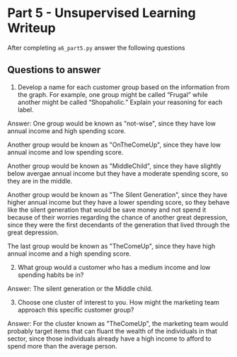 # Part 5 - Unsupervised Learning Writeup

After completing `a6_part5.py` answer the following questions

## Questions to answer

1. Develop a name for each customer group based on the information from the graph. For example, one group might be called “Frugal” while another might be called “Shopaholic.” Explain your reasoning for each label.

Answer: One group would be known as "not-wise", since they have low annual income and high spending score.

Another group would be known as "OnTheComeUp", since  they have low annual income and low spending score.

Another group would be known as "MiddleChild", since they have slightly below avergae annual income but they have a moderate spending score, so they are in the middle.

Another group would be known as "The Silent Generation", since they have higher annual income but they have a lower spending score, so they behave like the silent generation that would be save money and not spend it because of their worries regarding the chance of another great depression, since they were the first decendants of the generation that lived through the great depression.

The last group would be known as "TheComeUp", since they have high annual income and a high spending score.

2. What group would a customer who has a medium income and low spending habits be in?

Answer: The silent generation or the Middle child.

3. Choose one cluster of interest to you. How might the marketing team approach this specific customer group?

Answer: For the cluster known as "TheComeUp", the marketing team would probably target items that can fluant the wealth of the individuals in that sector, since those individuals already have a high income to afford to spend more than the average person.
